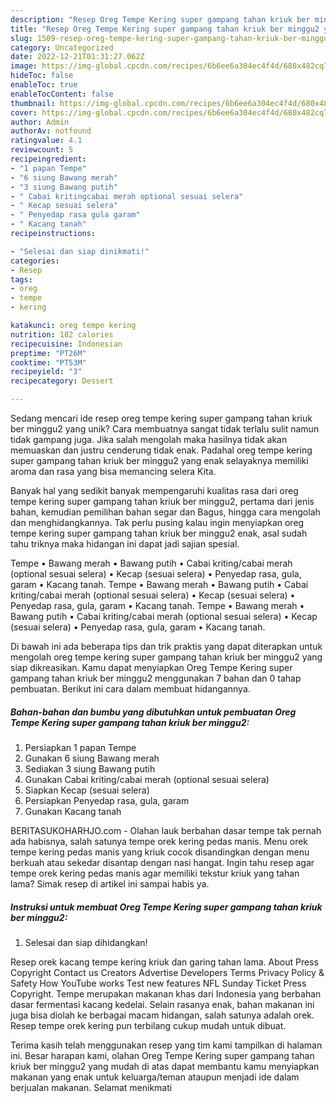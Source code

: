 ```yaml
---
description: "Resep Oreg Tempe Kering super gampang tahan kriuk ber minggu2 yang Bisa Manjain Lidah"
title: "Resep Oreg Tempe Kering super gampang tahan kriuk ber minggu2 yang Bisa Manjain Lidah"
slug: 1509-resep-oreg-tempe-kering-super-gampang-tahan-kriuk-ber-minggu2-yang-bisa-manjain-lidah
category: Uncategorized
date: 2022-12-21T01:31:27.062Z
image: https://img-global.cpcdn.com/recipes/6b6ee6a304ec4f4d/680x482cq70/oreg-tempe-kering-super-gampang-tahan-kriuk-ber-minggu2-foto-resep-utama.jpg
hideToc: false
enableToc: true
enableTocContent: false
thumbnail: https://img-global.cpcdn.com/recipes/6b6ee6a304ec4f4d/680x482cq70/oreg-tempe-kering-super-gampang-tahan-kriuk-ber-minggu2-foto-resep-utama.jpg
cover: https://img-global.cpcdn.com/recipes/6b6ee6a304ec4f4d/680x482cq70/oreg-tempe-kering-super-gampang-tahan-kriuk-ber-minggu2-foto-resep-utama.jpg
author: Admin
authorAv: notfound
ratingvalue: 4.1
reviewcount: 5
recipeingredient:
- "1 papan Tempe"
- "6 siung Bawang merah"
- "3 siung Bawang putih"
- " Cabai kritingcabai merah optional sesuai selera"
- " Kecap sesuai selera"
- " Penyedap rasa gula garam"
- " Kacang tanah"
recipeinstructions:

- "Selesai dan siap dinikmati!"
categories:
- Resep
tags:
- oreg
- tempe
- kering

katakunci: oreg tempe kering 
nutrition: 182 calories
recipecuisine: Indonesian
preptime: "PT26M"
cooktime: "PT53M"
recipeyield: "3"
recipecategory: Dessert

---
```





Sedang mencari ide resep oreg tempe kering super gampang tahan kriuk ber minggu2 yang unik? Cara membuatnya sangat tidak terlalu sulit namun tidak gampang juga. Jika salah mengolah maka hasilnya tidak akan memuaskan dan justru cenderung tidak enak. Padahal oreg tempe kering super gampang tahan kriuk ber minggu2 yang enak selayaknya memiliki aroma dan rasa yang bisa memancing selera Kita.





Banyak hal yang sedikit banyak mempengaruhi kualitas rasa dari oreg tempe kering super gampang tahan kriuk ber minggu2, pertama dari jenis bahan, kemudian pemilihan bahan segar dan Bagus, hingga cara mengolah dan menghidangkannya. Tak perlu pusing kalau ingin menyiapkan oreg tempe kering super gampang tahan kriuk ber minggu2 enak,      asal sudah tahu triknya maka hidangan ini dapat jadi sajian spesial.














Tempe • Bawang merah • Bawang putih • Cabai kriting/cabai merah (optional sesuai selera) • Kecap (sesuai selera) • Penyedap rasa, gula, garam • Kacang tanah. Tempe • Bawang merah • Bawang putih • Cabai kriting/cabai merah (optional sesuai selera) • Kecap (sesuai selera) • Penyedap rasa, gula, garam • Kacang tanah. Tempe • Bawang merah • Bawang putih • Cabai kriting/cabai merah (optional sesuai selera) • Kecap (sesuai selera) • Penyedap rasa, gula, garam • Kacang tanah.






Di bawah ini ada beberapa tips dan trik praktis yang dapat diterapkan untuk mengolah oreg tempe kering super gampang tahan kriuk ber minggu2 yang siap dikreasikan. Kamu dapat menyiapkan Oreg Tempe Kering super gampang tahan kriuk ber minggu2 menggunakan 7 bahan dan 0 tahap pembuatan. Berikut ini cara dalam membuat hidangannya.

<!--inarticleads1-->

##### Bahan-bahan dan bumbu yang dibutuhkan untuk pembuatan Oreg Tempe Kering super gampang tahan kriuk ber minggu2:

1. Persiapkan 1 papan Tempe
1. Gunakan 6 siung Bawang merah
1. Sediakan 3 siung Bawang putih
1. Gunakan  Cabai kriting/cabai merah (optional sesuai selera)
1. Siapkan  Kecap (sesuai selera)
1. Persiapkan  Penyedap rasa, gula, garam
1. Gunakan  Kacang tanah


BERITASUKOHARHJO.com - Olahan lauk berbahan dasar tempe tak pernah ada habisnya, salah satunya tempe orek kering pedas manis. Menu orek tempe kering pedas manis yang kriuk cocok disandingkan dengan menu berkuah atau sekedar disantap dengan nasi hangat. Ingin tahu resep agar tempe orek kering pedas manis agar memiliki tekstur kriuk yang tahan lama? Simak resep di artikel ini sampai habis ya. 

<!--inarticleads2-->

##### Instruksi untuk membuat Oreg Tempe Kering super gampang tahan kriuk ber minggu2:


1. Selesai dan siap dihidangkan!

Resep orek kacang tempe kering kriuk dan garing tahan lama. About Press Copyright Contact us Creators Advertise Developers Terms Privacy Policy &amp; Safety How YouTube works Test new features NFL Sunday Ticket Press Copyright. Tempe merupakan makanan khas dari Indonesia yang berbahan dasar fermentasi kacang kedelai. Selain rasanya enak, bahan makanan ini juga bisa diolah ke berbagai macam hidangan, salah satunya adalah orek. Resep tempe orek kering pun terbilang cukup mudah untuk dibuat. 

Terima kasih telah menggunakan resep yang tim kami tampilkan di halaman ini. Besar harapan kami, olahan Oreg Tempe Kering super gampang tahan kriuk ber minggu2 yang mudah di atas dapat membantu kamu menyiapkan makanan yang enak untuk keluarga/teman ataupun menjadi ide dalam berjualan makanan. Selamat menikmati
